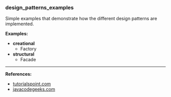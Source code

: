 ### design_patterns_examples

Simple examples that demonstrate how the different design patterns are implemented.

**Examples:**

- **creational**
	- Factory
- **structural**
	- Facade

----------------------------------------------------------------------------------------------------------------------

**References:**
- [tutorialspoint.com](https://www.tutorialspoint.com/design_pattern/index.htm)
- [javacodegeeks.com](https://www.javacodegeeks.com/)